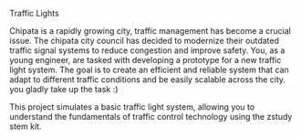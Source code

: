 Traffic Lights

Chipata is a rapidly growing city, traffic management has become a crucial issue. The chipata city council has  decided to modernize their outdated traffic signal systems to reduce congestion and improve safety. You, as a young engineer, are tasked with developing a prototype for a new traffic light system. 
The goal is to create an efficient and reliable system that can adapt to different traffic conditions and be easily scalable across the city. 
    you gladly take up the task :)



This project simulates a basic traffic light system, allowing you to understand the fundamentals of traffic control technology using the zstudy stem kit.